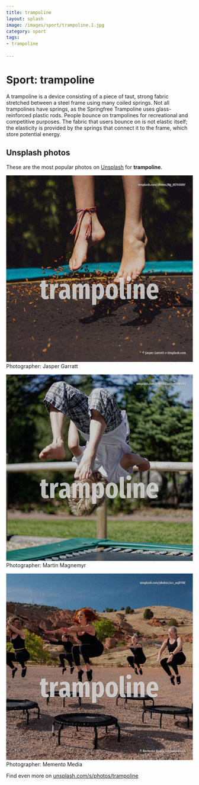 ```yaml
---
title: trampoline
layout: splash
image: /images/sport/trampoline.1.jpg
category: sport
tags:
- trampoline

---
```

# Sport: trampoline

A trampoline is a device consisting of a piece of taut, strong fabric stretched between a steel  frame using many coiled springs. Not all trampolines have springs, as the Springfree Trampoline uses glass-reinforced plastic rods. People bounce on trampolines for recreational and competitive purposes.  The fabric that users bounce on  is not elastic itself; the elasticity is provided by the springs  that connect it to the frame, which store potential energy. 

 
## Unsplash photos
These are the most popular photos on [Unsplash](https://unsplash.com) for **trampoline**.
 
![trampoline](/images/sport/trampoline.1.jpg)
Photographer:  Jasper Garratt
 
![trampoline](/images/sport/trampoline.2.jpg)
Photographer:  Martin Magnemyr
 
![trampoline](/images/sport/trampoline.3.jpg)
Photographer:  Memento Media
 
Find even more on [unsplash.com/s/photos/trampoline](https://unsplash.com/s/photos/trampoline)
 
